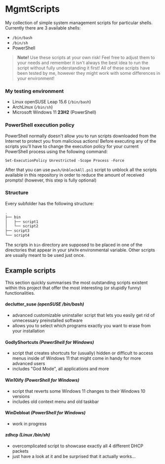 # MgmtScripts
My collection of simple system management scripts for particular shells. Currently there are 3 available shells:
* `/bin/bash`
* `/bin/sh`
* PowerShell

> **Note!** Use these scripts at your own risk! Feel free to adjust them to your needs and remember it isn't always the best idea to run the script without fully understanding it first! All of these scripts have been tested by me, however they might work with some differences in your environment!

### My testing environment
* Linux openSUSE Leap 15.6 (`/bin/bash`)
* ArchLinux (`/bin/sh`)
* Microsoft Windows 11 **23H2** (PowerShell)

### PowerShell execution policy
PowerShell normally doesn't allow you to run scripts downloaded from the Internet to protect you from malicious actions! Before executing any of the scripts you'll have to change the execution policy for your current PowerShell process using the following command:
```pwsh
Set-ExecutionPolicy Unrestricted -Scope Process -Force
```
After that you can use `pwsh/UnblockAll.ps1` script to unblock all the scripts available in this repository in order to reduce the amount of received prompts! (however, this step is fully optional)

### Structure
Every subfolder has the following structure:
```sh
.
├── bin
│   ├── script1
│   └── script2
├── script3
└── script4
```

The scripts in `bin` directory are supposed to be placed in one of the directories that appear in your `$PATH` environmental variable. Other scripts are usually meant to be used just once.

## Example scripts
This section quickly summarises the most outstanding scripts existent within this project that offer the most interesting (or stupidly funny) functionalities.

#### declutter_suse _(openSUSE /bin/bash)_
* advanced customizable uninstaller script that lets you easily get rid of unnecessary preinstalled software
* allows you to select which programs exactly you want to erase from your installation

#### GodlyShortcuts _(PowerShell for Windows)_
* script that creates shortcuts for (usually) hidden or difficult to access menus inside of Windows 11 that might come in handy for more advanced users
* includes "God Mode", all applications and more

#### Win10ify _(PowerShell for Windows)_
* script that reverts some Windows 11 changes to their Windows 10 versions
* includes old context menu and old taskbar

#### WinDebloat _(PowerShell for Windows)_
* work in progress

#### zdhcp _(Linux /bin/sh)_
* overcomplicated script to showcase exactly all 4 different DHCP packets
* just have a look at it and be surprised that it actually works...